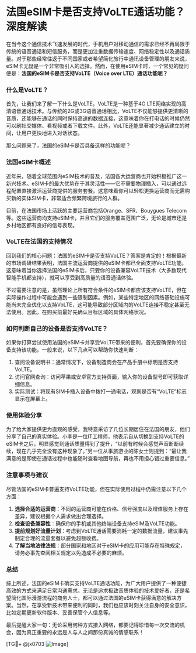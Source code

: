 # 法国eSIM卡是否支持VoLTE通话功能？深度解读

在当今这个通信技术飞速发展的时代，手机用户对移动通信的需求已经不再局限于传统的语音通话和短信服务，而是更加注重数据传输速度、网络稳定性以及通话质量。对于那些经常往返于不同国家或者希望简化旅行中通讯设备管理的朋友来说，eSIM卡无疑是一个非常吸引人的选择。然而，在使用eSIM卡时，一个常见的疑问便是：**法国的eSIM卡是否支持VoLTE（Voice over LTE）通话功能呢？**

### 什么是VoLTE？

首先，让我们来了解一下什么是VoLTE。VoLTE是一种基于4G LTE网络实现的高清语音通话技术。与传统的2G或3G语音通话相比，VoLTE不仅能够提供更清晰的音质，还能够在通话的同时保持高速的数据连接，这意味着你在打电话的时候仍然可以刷社交媒体、看视频或者下载文件。此外，VoLTE还能显著减少通话建立的时间，让用户更快地进入对话状态。

那么问题来了，法国的eSIM卡是否具备这样的功能呢？

### 法国eSIM卡概述

近年来，随着全球范围内eSIM技术的普及，法国各大运营商也开始积极推广这一新兴技术。eSIM卡的最大优势在于其灵活性——它不需要物理插入，可以通过远程配置直接激活运营商提供的服务套餐。这意味着你可以轻松更换运营商而无需购买新的实体SIM卡，非常适合频繁跨境旅行的人群。

目前，在法国市场上活跃的主要运营商包括Orange、SFR、Bouygues Telecom等。这些运营商均支持eSIM卡，并且它们的服务覆盖范围广泛，无论是城市还是乡村地区都有良好的信号表现。

### VoLTE在法国的支持情况

回到我们的核心问题：法国的eSIM卡是否支持VoLTE？答案是肯定的！根据最新的市场调研结果表明，法国主流运营商提供的eSIM卡都已全面支持VoLTE功能。这意味着当你选择法国的eSIM卡后，只要你的设备兼容VoLTE技术（大多数现代智能手机都支持），就可以享受到高质量的语音通话体验。

不过需要注意的是，虽然理论上所有符合条件的eSIM卡都应该支持VoLTE，但在实际操作过程中可能会遇到一些限制因素。例如，某些特定地区的网络基础设施可能尚未完全优化以支持VoLTE，这可能导致部分区域内的VoLTE连接不稳定甚至无法使用。因此，在购买前最好先确认目标区域的具体网络状况。

### 如何判断自己的设备是否支持VoLTE？

如果你打算尝试使用法国的eSIM卡并享受VoLTE带来的便利，首先要确保你的设备支持该功能。一般来说，以下几点可以帮助你快速判断：

1. 查阅设备说明书：通常情况下，设备制造商会在产品手册中标明是否支持VoLTE。
2. 访问官网查询：访问苹果或安卓官方支持页面，输入你的设备型号即可获取详细信息。
3. 实际测试：将现有SIM卡插入设备中拨打一通电话，观察是否有“VoLTE”标志显示在屏幕上。

### 使用体验分享

为了给大家提供更为直观的感受，我特意采访了几位长期居住在法国的朋友，他们分享了自己的真实体验。小李是一位IT工程师，他表示自从切换到支持VoLTE的eSIM卡之后，明显感觉到通话质量得到了提升，“以前有时候会感觉声音断断续续，现在几乎完全没有这种现象了。”另一位从事旅游业的陈女士则提到：“最让我满意的是即使在通话过程中也能随时查看地图导航，再也不用担心错过重要信息。”

### 注意事项与建议

尽管法国的eSIM卡普遍支持VoLTE功能，但在实际使用过程中仍需注意以下几个方面：

1. **选择合适的运营商**：不同的运营商可能在价格、信号强度以及增值服务上存在差异，建议根据个人需求做出合理选择。
2. **检查设备兼容性**：确保你的手机或其他终端设备支持eSIM及VoLTE功能。
3. **提前规划好流量计划**：考虑到VoLTE通话需要消耗一定的数据流量，建议事先制定合理的流量套餐以避免超额收费。
4. **了解当地法律法规**：部分国家和地区对于eSIM卡的应用可能存在特殊规定，请务必事先查阅相关规定以免造成不必要的麻烦。

### 总结

综上所述，法国的eSIM卡确实支持VoLTE通话功能，为广大用户提供了一种便捷高效的方式来满足日常沟通需求。无论是追求极致音质体验的技术爱好者，还是希望简化国际漫游流程的商务人士，都可以通过法国的eSIM卡获得满意的解决方案。当然，在享受新技术带来便利的同时，我们也应该时刻关注自身的安全意识，比如定期更新软件版本、妥善保管个人信息等。

最后提醒大家一句：无论采用何种方式接入网络，都要记得珍惜每一次交流的机会，因为真正重要的永远是人与人之间那份真诚的情感联系！

[TG💪+ @jx0703 ![Image](https://github.com/user-attachments/assets/dbca1d08-cadb-493c-b0ec-ad6f7a83f270)]